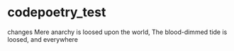 # codepoetry_test
changes
Mere anarchy is loosed upon the world,
The blood-dimmed tide is loosed, and everywhere
